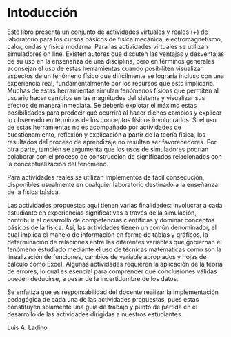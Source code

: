 # Intoducción

Este libro presenta un conjunto de actividades virtuales y reales (+) de laboratorio para los cursos básicos de fı́sica mecánica, electromagnetismo, calor, ondas y física moderna.
Para las actividades virtuales se utilizan simuladores on line. Existen autores que discuten las ventajas y desventajas de su uso en la enseñanza de una disciplina, pero en términos generales aconsejan el uso de estas herramientas cuando posibiliten visualizar aspectos de un fenómeno fı́sico que difı́cilmente se lograrı́a incluso con una experiencia real, fundamentalmente por los recursos que esto implicarı́a.
Muchas de estas herramientas simulan fenómenos fı́sicos que permiten al usuario hacer cambios en las magnitudes del sistema y visualizar sus efectos de manera inmediata. Se deberı́a explotar el máximo estas posibilidades para predecir qué ocurrirá al hacer dichos cambios y explicar lo observado en términos de los conceptos fı́sicos involucrados. Si el uso de estas herramientas no es acompañado por actividades de cuestionamiento, reflexión y explicación a partir de la teorı́a fı́sica, los resultados del proceso de aprendizaje no resultan ser favorecedores.
Por otra parte, también se argumenta que los usos de simuladores podrı́an colaborar con el proceso de construcción de significados relacionados con la conceptualización del fenómeno.

Para actividades reales se utilizan implementos de fácil consecución,  disponibles usualmente en cualquier laboratorio destinado a la enseñanza de la física básica.

Las actividades propuestas aquí tienen varias finalidades: involucrar a cada estudiante en experiencias significativas a través de la simulación, contribuir al desarrollo de competencias cientı́ficas y dominar conceptos básicos de la fı́sica. Ası́, las actividades tienen un común denominador, el cual implica el manejo de información en forma de tablas y gráficos, la determinación de relaciones entre las diferentes variables que gobiernan el fenómeno estudiado mediante el uso de técnicas matemáticas como son la linealización de funciones, cambios de variable apropiados y hojas de cálculo como Excel. Algunas actividades requieren la aplicación de la teorı́a de errores, lo cual es esencial para comprender qué conclusiones válidas pueden deducirse, a pesar de la incertidumbre de los datos.

Se enfatiza que es responsabilidad del docente realizar la implementación pedagógica de cada una de las actividades propuestas, pues estas constituyen solamente una guı́a de trabajo y punto de partida en el desarrollo de las actividades dirigidas a nuestros estudiantes.

Luis A. Ladino

